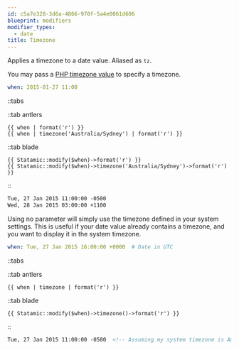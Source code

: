 ```yaml
---
id: c5a7e328-3d6a-4866-970f-5a4e0061d606
blueprint: modifiers
modifier_types:
  - date
title: Timezone
---
```

Applies a timezone to a date value. Aliased as `tz`.

You may pass a [PHP timezone value](http://php.net/manual/en/timezones.php) to specify a timezone.

```yaml
when: 2015-01-27 11:00
```

::tabs

::tab antlers
```antlers
{{ when | format('r') }}
{{ when | timezone('Australia/Sydney') | format('r') }}
```
::tab blade
```blade
{{ Statamic::modify($when)->format('r') }}
{{ Statamic::modify($when)->timezone('Australia/Sydney')->format('r') }}
```
::

```html
Tue, 27 Jan 2015 11:00:00 -0500
Wed, 28 Jan 2015 03:00:00 +1100
```

Using no parameter will simply use the timezone defined in your system settings. This is useful if your date value
already contains a timezone, and you want to display it in the system timezone.

```yaml
when: Tue, 27 Jan 2015 16:00:00 +0000  # Date in UTC
```

::tabs

::tab antlers
```antlers
{{ when | timezone | format('r') }}
```
::tab blade
```blade
{{ Statamic::modify($when)->timezone()->format('r') }}
```
::

```html
Tue, 27 Jan 2015 11:00:00 -0500  <!-- Assuming my system timezone is America/New_York -->
```
